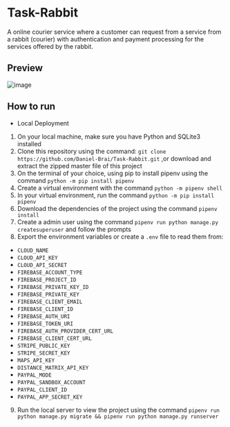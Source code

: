 # Task-Rabbit
A online courier service where a customer can request from a service from a rabbit (courier) with authentication and payment processing for the services offered by the rabbit. 

## Preview
![image](https://user-images.githubusercontent.com/88239970/227616780-f2cf2179-477f-4d34-9623-2333a9d1acf9.png)

## How to run
- Local Deployment
1. On your local machine, make sure you have Python and SQLite3 installed
2. Clone this repository using the command: `git clone https://github.com/Daniel-Brai/Task-Rabbit.git` ,or download and extract the zipped master file of this project
3. On the terminal of your choice, using pip to install pipenv using the command `python -m pip install pipenv`
4. Create a virtual environment with the command `python -m pipenv shell`
5. In your virtual environment, run the command `python -m pip install pipenv`
6. Download the dependencies of the project using the command `pipenv install`
7. Create a admin user using the command `pipenv run python manage.py createsuperuser` and follow the prompts
8. Export the environment variables or create a `.env` file to read them from: 
- `CLOUD_NAME`
- `CLOUD_API_KEY`
- `CLOUD_API_SECRET`
- `FIREBASE_ACCOUNT_TYPE`
- `FIREBASE_PROJECT_ID`
- `FIREBASE_PRIVATE_KEY_ID`
- `FIREBASE_PRIVATE_KEY`
- `FIREBASE_CLIENT_EMAIL`
- `FIREBASE_CLIENT_ID`
- `FIREBASE_AUTH_URI`
- `FIREBASE_TOKEN_URI`
- `FIREBASE_AUTH_PROVIDER_CERT_URL`
- `FIREBASE_CLIENT_CERT_URL`
- `STRIPE_PUBLIC_KEY`
- `STRIPE_SECRET_KEY`
- `MAPS_API_KEY`
- `DISTANCE_MATRIX_API_KEY`
- `PAYPAL_MODE`
- `PAYPAL_SANDBOX_ACCOUNT`
- `PAYPAL_CLIENT_ID`
- `PAYPAL_APP_SECRET_KEY`
9. Run the local server to view the project using the command `pipenv run python manage.py migrate && pipenv run python manage.py runserver`

